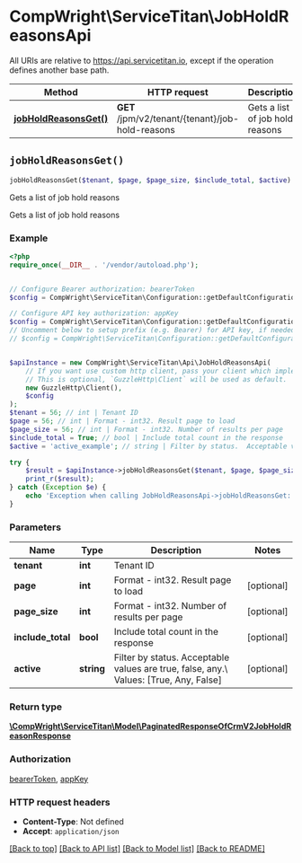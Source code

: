 # CompWright\ServiceTitan\JobHoldReasonsApi

All URIs are relative to https://api.servicetitan.io, except if the operation defines another base path.

| Method | HTTP request | Description |
| ------------- | ------------- | ------------- |
| [**jobHoldReasonsGet()**](JobHoldReasonsApi.md#jobHoldReasonsGet) | **GET** /jpm/v2/tenant/{tenant}/job-hold-reasons | Gets a list of job hold reasons |


## `jobHoldReasonsGet()`

```php
jobHoldReasonsGet($tenant, $page, $page_size, $include_total, $active): \CompWright\ServiceTitan\Model\PaginatedResponseOfCrmV2JobHoldReasonResponse
```

Gets a list of job hold reasons

Gets a list of job hold reasons

### Example

```php
<?php
require_once(__DIR__ . '/vendor/autoload.php');


// Configure Bearer authorization: bearerToken
$config = CompWright\ServiceTitan\Configuration::getDefaultConfiguration()->setAccessToken('YOUR_ACCESS_TOKEN');

// Configure API key authorization: appKey
$config = CompWright\ServiceTitan\Configuration::getDefaultConfiguration()->setApiKey('ST-App-Key', 'YOUR_API_KEY');
// Uncomment below to setup prefix (e.g. Bearer) for API key, if needed
// $config = CompWright\ServiceTitan\Configuration::getDefaultConfiguration()->setApiKeyPrefix('ST-App-Key', 'Bearer');


$apiInstance = new CompWright\ServiceTitan\Api\JobHoldReasonsApi(
    // If you want use custom http client, pass your client which implements `GuzzleHttp\ClientInterface`.
    // This is optional, `GuzzleHttp\Client` will be used as default.
    new GuzzleHttp\Client(),
    $config
);
$tenant = 56; // int | Tenant ID
$page = 56; // int | Format - int32. Result page to load
$page_size = 56; // int | Format - int32. Number of results per page
$include_total = True; // bool | Include total count in the response
$active = 'active_example'; // string | Filter by status.  Acceptable values are true, false, any.\\ Values: [True, Any, False]

try {
    $result = $apiInstance->jobHoldReasonsGet($tenant, $page, $page_size, $include_total, $active);
    print_r($result);
} catch (Exception $e) {
    echo 'Exception when calling JobHoldReasonsApi->jobHoldReasonsGet: ', $e->getMessage(), PHP_EOL;
}
```

### Parameters

| Name | Type | Description  | Notes |
| ------------- | ------------- | ------------- | ------------- |
| **tenant** | **int**| Tenant ID | |
| **page** | **int**| Format - int32. Result page to load | [optional] |
| **page_size** | **int**| Format - int32. Number of results per page | [optional] |
| **include_total** | **bool**| Include total count in the response | [optional] |
| **active** | **string**| Filter by status.  Acceptable values are true, false, any.\\ Values: [True, Any, False] | [optional] |

### Return type

[**\CompWright\ServiceTitan\Model\PaginatedResponseOfCrmV2JobHoldReasonResponse**](../Model/PaginatedResponseOfCrmV2JobHoldReasonResponse.md)

### Authorization

[bearerToken](../../README.md#bearerToken), [appKey](../../README.md#appKey)

### HTTP request headers

- **Content-Type**: Not defined
- **Accept**: `application/json`

[[Back to top]](#) [[Back to API list]](../../README.md#endpoints)
[[Back to Model list]](../../README.md#models)
[[Back to README]](../../README.md)
